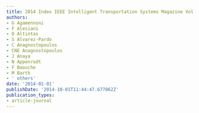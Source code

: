 ```yaml
---
title: 2014 Index IEEE Intelligent Transportation Systems Magazine Vol. 6
authors:
- G Agamennoni
- F Alesiani
- O Altintas
- S Alvarez-Pardo
- C Anagnostopoulos
- CNE Anagnostopoulos
- J Anaya
- N Appenrodt
- F Baouche
- M Barth
- ' others'
date: '2014-01-01'
publishDate: '2014-10-01T11:44:47.677862Z'
publication_types:
- article-journal
---
```

